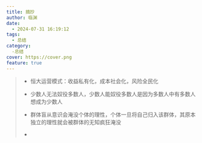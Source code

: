 ```yaml
---
title: 摘抄
author: 临渊
date:
  - 2024-07-31 16:19:12
tags:
  - 总结
category: 
  -总结
cover: https://cover.png
feature: true
---
```



> + 恒大运营模式：收益私有化，成本社会化，风险全民化
>
> + 少数人无法奴役多数人，少数人能奴役多数人是因为多数人中有多数人想成为少数人
>
> + 群体盲从意识会淹没个体的理性，个体一旦将自己归入该群体，其原本独立的理性就会被群体的无知疯狂淹没
> + 

